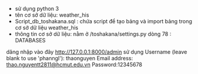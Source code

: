 - sử dụng python 3
- tên cơ sở dữ liệu: weather_his
- Script_db_toshakana.sql : chứa script để tạo bảng và import bảng trong cơ sở dữ liệu weather_his
- thông tin cơ sở dữ liệu: nằm ở /toshakana/settings.py dòng 78 : DATABASES



dăng nhập vào đây http://127.0.0.1:8000/admin
sử dụng
Username (leave blank to use 'phanngl'): thaonguyen
Email address: thao.nguyentt2811@hcmut.edu.vn
Password:12345678